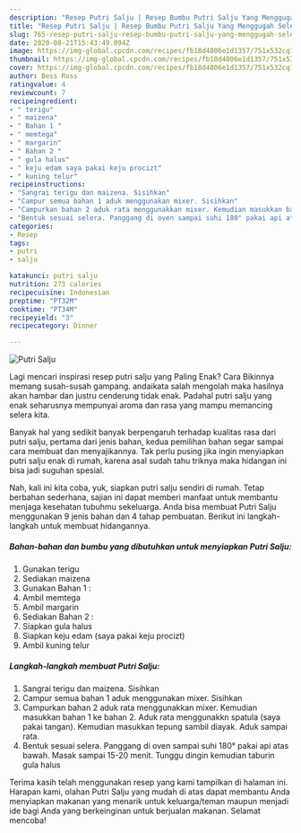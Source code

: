 ```yaml
---
description: "Resep Putri Salju | Resep Bumbu Putri Salju Yang Menggugah Selera"
title: "Resep Putri Salju | Resep Bumbu Putri Salju Yang Menggugah Selera"
slug: 765-resep-putri-salju-resep-bumbu-putri-salju-yang-menggugah-selera
date: 2020-08-21T15:43:49.094Z
image: https://img-global.cpcdn.com/recipes/fb18d4806e1d1357/751x532cq70/putri-salju-foto-resep-utama.jpg
thumbnail: https://img-global.cpcdn.com/recipes/fb18d4806e1d1357/751x532cq70/putri-salju-foto-resep-utama.jpg
cover: https://img-global.cpcdn.com/recipes/fb18d4806e1d1357/751x532cq70/putri-salju-foto-resep-utama.jpg
author: Bess Ross
ratingvalue: 4
reviewcount: 7
recipeingredient:
- " terigu"
- " maizena"
- " Bahan 1 "
- " memtega"
- " margarin"
- " Bahan 2 "
- " gula halus"
- " keju edam saya pakai keju procizt"
- " kuning telur"
recipeinstructions:
- "Sangrai terigu dan maizena. Sisihkan"
- "Campur semua bahan 1 aduk menggunakan mixer. Sisihkan"
- "Campurkan bahan 2 aduk rata menggunakkan mixer. Kemudian masukkan bahan 1 ke bahan 2. Aduk rata menggunakkn spatula (saya pakai tangan). Kemudian masukkan tepung sambil diayak. Aduk sampai rata."
- "Bentuk sesuai selera. Panggang di oven sampai suhi 180° pakai api atas bawah. Masak sampai 15-20 menit. Tunggu dingin kemudian taburin gula halus"
categories:
- Resep
tags:
- putri
- salju

katakunci: putri salju 
nutrition: 273 calories
recipecuisine: Indonesian
preptime: "PT32M"
cooktime: "PT34M"
recipeyield: "3"
recipecategory: Dinner

---
```



![Putri Salju](https://img-global.cpcdn.com/recipes/fb18d4806e1d1357/751x532cq70/putri-salju-foto-resep-utama.jpg)

Lagi mencari inspirasi resep putri salju yang Paling Enak? Cara Bikinnya memang susah-susah gampang. andaikata salah mengolah maka hasilnya akan hambar dan justru cenderung tidak enak. Padahal putri salju yang enak seharusnya mempunyai aroma dan rasa yang mampu memancing selera kita.



Banyak hal yang sedikit banyak berpengaruh terhadap kualitas rasa dari putri salju, pertama dari jenis bahan, kedua pemilihan bahan segar sampai cara membuat dan menyajikannya. Tak perlu pusing jika ingin menyiapkan putri salju enak di rumah, karena asal sudah tahu triknya maka hidangan ini bisa jadi suguhan spesial.


Nah, kali ini kita coba, yuk, siapkan putri salju sendiri di rumah. Tetap berbahan sederhana, sajian ini dapat memberi manfaat untuk membantu menjaga kesehatan tubuhmu sekeluarga. Anda bisa membuat Putri Salju menggunakan 9 jenis bahan dan 4 tahap pembuatan. Berikut ini langkah-langkah untuk membuat hidangannya.

<!--inarticleads1-->

##### Bahan-bahan dan bumbu yang dibutuhkan untuk menyiapkan Putri Salju:

1. Gunakan  terigu
1. Sediakan  maizena
1. Gunakan  Bahan 1 :
1. Ambil  memtega
1. Ambil  margarin
1. Sediakan  Bahan 2 :
1. Siapkan  gula halus
1. Siapkan  keju edam (saya pakai keju procizt)
1. Ambil  kuning telur




<!--inarticleads2-->

##### Langkah-langkah membuat Putri Salju:

1. Sangrai terigu dan maizena. Sisihkan
1. Campur semua bahan 1 aduk menggunakan mixer. Sisihkan
1. Campurkan bahan 2 aduk rata menggunakkan mixer. Kemudian masukkan bahan 1 ke bahan 2. Aduk rata menggunakkn spatula (saya pakai tangan). Kemudian masukkan tepung sambil diayak. Aduk sampai rata.
1. Bentuk sesuai selera. Panggang di oven sampai suhi 180° pakai api atas bawah. Masak sampai 15-20 menit. Tunggu dingin kemudian taburin gula halus




Terima kasih telah menggunakan resep yang kami tampilkan di halaman ini. Harapan kami, olahan Putri Salju yang mudah di atas dapat membantu Anda menyiapkan makanan yang menarik untuk keluarga/teman maupun menjadi ide bagi Anda yang berkeinginan untuk berjualan makanan. Selamat mencoba!

